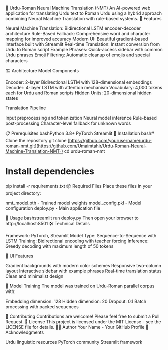 🌟 Urdu-Roman Neural Machine Translation (NMT)
An AI-powered web application for translating Urdu text to Roman Urdu using a hybrid approach combining Neural Machine Translation with rule-based systems.
🚀 Features

Neural Machine Translation: Bidirectional LSTM encoder-decoder architecture
Rule-Based Fallback: Comprehensive word and character mapping for improved accuracy
Modern UI: Beautiful gradient-based interface built with Streamlit
Real-time Translation: Instant conversion from Urdu to Roman script
Example Phrases: Quick-access sidebar with common Urdu phrases
Emoji Filtering: Automatic cleanup of emojis and special characters

🏗️ Architecture
Model Components

Encoder: 2-layer Bidirectional LSTM with 128-dimensional embeddings
Decoder: 4-layer LSTM with attention mechanism
Vocabulary: 4,000 tokens each for Urdu and Roman scripts
Hidden Units: 20-dimensional hidden states

Translation Pipeline

Input preprocessing and tokenization
Neural model inference
Rule-based post-processing
Character-level fallback for unknown words

📋 Prerequisites
bashPython 3.8+
PyTorch
Streamlit
🔧 Installation
bash# Clone the repository
git clone [https://github.com/yourusername/urdu-roman-nmt.git](https://github.com/Umaimtahir/Urdu-Roman-Neural-Machine-Translation-NMT-)
cd urdu-roman-nmt

# Install dependencies
pip install -r requirements.txt
📦 Required Files
Place these files in your project directory:

nmt_model.pth - Trained model weights
model_config.pkl - Model configuration
deploy.py - Main application file

🎯 Usage
bashstreamlit run deploy.py
Then open your browser to http://localhost:8501
🛠️ Technical Details

Framework: PyTorch, Streamlit
Model Type: Sequence-to-Sequence with LSTM
Training: Bidirectional encoding with teacher forcing
Inference: Greedy decoding with maximum length of 50 tokens

🎨 UI Features

Gradient backgrounds with modern color schemes
Responsive two-column layout
Interactive sidebar with example phrases
Real-time translation status
Clean and minimalist design

📝 Model Training
The model was trained on Urdu-Roman parallel corpus with:

Embedding dimension: 128
Hidden dimension: 20
Dropout: 0.1
Batch processing with packed sequences

🤝 Contributing
Contributions are welcome! Please feel free to submit a Pull Request.
📄 License
This project is licensed under the MIT License - see the LICENSE file for details.
👨‍💻 Author
Your Name - Your GitHub Profile
🙏 Acknowledgments

Urdu linguistic resources
PyTorch community
Streamlit framework
